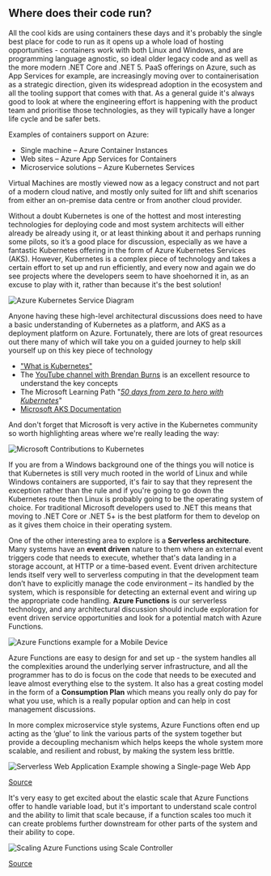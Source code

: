 ## Where does their code run?

All the cool kids are using containers these days and it's probably the single best place for code to
run as it opens up a whole load of hosting opportunities - containers work with both Linux and
Windows, and are programming language agnostic, so ideal older legacy code and as well as the
more modern .NET Core and .NET 5. PaaS offerings on Azure, such as App Services for example, are
increasingly moving over to containerisation as a strategic direction, given its widespread adoption
in the ecosystem and all the tooling support that comes with that. As a general guide it's always
good to look at where the engineering effort is happening with the product team and prioritise
those technologies, as they will typically have a longer life cycle and be safer bets.

Examples of containers support on Azure:

* Single machine – Azure Container Instances 
* Web sites – Azure App Services for Containers
* Microservice solutions – Azure Kubernetes Services

Virtual Machines are mostly viewed now as a legacy construct and not part of a modern cloud native, and mostly only suited for lift and shift scenarios from either an on-premise data centre or from another cloud provider.

Without a doubt Kubernetes is one of the hottest and most interesting technologies for deploying code and most system architects will either already be already using it, or at least thinking about it and perhaps running some pilots, so it’s a good place for discussion, especially as we have a fantastic Kubernetes offering in the form of Azure Kubernetes Services (AKS). However, Kubernetes is a complex piece of technology and takes a certain effort to set up and run efficiently, and every now and again we do see projects where the developers seem to have shoehorned it in, as an excuse to play with it, rather than because it's the best solution!

![Azure Kubernetes Service Diagram](01-kubernetes.png)

Anyone having these high-level architectural discussions does need to have a basic understanding of Kubernetes as a platform, and AKS as a deployment platform on Azure. Fortunately, there are lots of great resources out there many of which will take you on a guided journey to help skill yourself up on this key piece of technology 

* ["What is Kubernetes"](https://azure.microsoft.com/topic/what-is-kubernetes/)
* The [YouTube channel with Brendan Burns](https://www.youtube.com/playlist?list=PLLasX02E8BPCrIhFrc_ZiINhbRkYMKdPT) is an excellent resource to understand the key concepts 
* The Microsoft Learning Path "[*50 days from zero to hero with Kubernetes*](https://azure.microsoft.com/resources/kubernetes-learning-path/)"
* [Microsoft AKS Documentation](https://docs.microsoft.com/azure/aks/)

And don't forget that Microsoft is very active in the Kubernetes community so worth highlighting areas where we're really leading the way:

![Microsoft Contributions to Kubernetes](02-ms-contributes-to-k8s.png)

If you are from a Windows background one of the things you will notice is that Kubernetes is still very much rooted in the world of Linux and while Windows containers are supported, it's fair to say that they represent the exception rather than the rule and if you're going to go down the Kubernetes route then Linux is probably going to be the operating system of choice. For traditional Microsoft developers used to .NET this means that moving to .NET Core or .NET 5+ is the best platform for them to develop on as it gives them choice in their operating system.

One of the other interesting area to explore is a **Serverless architecture**. Many systems have an **event driven** nature to them where an external event triggers code that needs to execute, whether that's data landing in a storage account, at HTTP or a time-based event.  Event driven architecture lends itself very well to serverless computing in that the development team don’t have to explicitly manage the code environment – its handled by the system, which is responsible for detecting an external event and wiring up the appropriate code handling. **Azure Functions** is our serverless technology, and any architectural discussion should include exploration for event driven service opportunities and look for a potential match with Azure Functions.

![Azure Functions example for a Mobile Device](03-azure-functions.png)

Azure Functions are easy to design for and set up - the system handles all the complexities around the underlying server infrastructure, and all the programmer has to do is focus on the code that needs to be executed and leave almost everything else to the system. It also has a great costing model in the form of a **Consumption Plan** which means you really only do pay for what you use, which is a really popular option and can help in cost management discussions.

In more complex microservice style systems, Azure Functions often end up acting as the ‘glue’ to link the various parts of the system together but provide a decoupling mechanism which helps keeps the whole system more scalable, and resilient and robust, by making the system less brittle.

![Serverless Web Application Example showing a Single-page Web App](04-serverless-web-app.png)

[Source](https://docs.microsoft.com/azure/architecture/reference-architectures/serverless/web-app)

It's very easy to get excited about the elastic scale that Azure Functions offer to handle variable load, but it's important to understand scale control and the ability to limit that scale because, if a function scales too much it can create problems further downstream for other parts of the system and their ability to cope.

![Scaling Azure Functions using Scale Controller](05-scaling-azure-functions.png)

[Source](https://docs.microsoft.com/azure/azure-functions/functions-scale)

